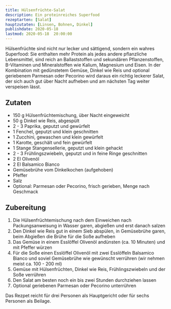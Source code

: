 ```yaml
---
title: Hülsenfrüchte-Salat
description: Ein proteinreiches Superfood
rezeptarten: [Salat]
hauptzutaten: [Linsen, Bohnen, Dinkel]
publishdate: 2020-05-18
lastmod: 2020-05-18  20:00:00
---
```


Hülsenfrüchte sind nicht nur lecker und sättigend, sondern ein wahres Superfood: Sie enthalten mehr Protein als jedes andere pflanzliche Lebensmittel, sind reich an Ballaststoffen und sekundären Pflanzenstoffen, B-Vitaminen und Mineralstoffen wie Kalium, Magnesium und Eisen. In der Kombination mit gedünstetem Gemüse, Dinkel wie Reis und optional geriebenem Parmesan oder Pecorino wird daraus ein richtig leckerer Salat, der sich auch gut über Nacht aufheben und am nächsten Tag weiter verspeisen lässt.


## Zutaten

- 150 g Hülsenfrüchtemischung, über Nacht eingeweicht
- 50 g Dinkel wie Reis, abgespült
- 2 - 3 Paprika, geputzt und gewürfelt
- 1 Fenchel, geputzt und klein geschnitten
- 1 Zucchini, gewaschen und klein gewürfelt
- 1 Karotte, geschält und fein gewürfelt
- 1 Stange Stangensellerie, geputzt und klein gehackt
- 2 - 3 Frühlingszwiebeln, geputzt und in feine Ringe geschnitten
- 2 El Olivenöl
- 2 El Balsamico Bianco
- Gemüsebrühe vom Dinkelkochen (aufgehoben)
- Pfeffer
- Salz
- Optional: Parmesan oder Pecorino, frisch gerieben, Menge nach Geschmack


## Zubereitung

1. Die Hülsenfrüchtemischung nach dem Einweichen nach Packungsanweisung in Wasser garen, abgießen und erst danach salzen
2. Den Dinkel wie Reis gut in einem Sieb abspülen, in Gemüsebrühe garen, beim Abgießen die Brühe für die Soße aufheben
3. Das Gemüse in einem Esslöffel Olivenöl andünsten (ca. 10 Minuten) und mit Pfeffer würzen
4. Für die Soße einen Esslöffel Olivenöl mit zwei Esslöffeln Balsamico Bianco und soviel Gemüsebrühe wie gewünscht verrühren (wir nehmen meist ca. 100 - 200 ml)
5. Gemüse mit Hülsenfrüchten, Dinkel wie Reis, Frühlingszwiebeln und der Soße verrühren
6. Den Salat am besten noch ein bis zwei Stunden durchziehen lassen
7. Optional geriebenen Parmesan oder Pecorino unterrühren

Das Rezpet reicht für drei Personen als Hauptgericht oder für sechs Personen als Beilage.
